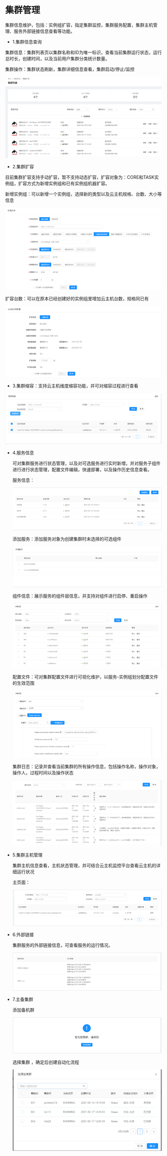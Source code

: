 # 集群管理

集群信息维护，包括：实例组扩容，指定集群监控，集群服务配置，集群主机管理、服务外部链接信息查看等功能。

* 1.集群信息查询

集群信息：集群列表页以集群名称和ID为唯一标识，查看当前集群运行状态，运行总时长，创建时间，以及当前用户集群分类统计数量。

集群操作：集群状态刷新，集群详细信息查看，集群启动/停止/监控

![Image text](../image/12.png)

* 2.集群扩容

目前集群扩容支持手动扩容，暂不支持动态扩容，扩容对象为：CORE和TASK实例组，扩容方式为新增实例组和已有实例组机器扩容。

新增实例组：可以新增一个实例组，选择新的类型以及云主机规格、台数、大小等信息

![Image text](../image/13.png)

扩容台数：可以在原本已经创建好的实例组里增加云主机台数，规格同已有

![Image text](../image/14.png)
 
* 3.集群缩容：支持云主机维度缩容功能，并可对缩容过程进行查看

![Image text](../image/15.png)

* 4.服务信息

    可对集群服务进行状态管理，以及对可选服务进行实时新增。并对服务子组件进行进行状态管理，配置文件编辑，快速部署，以及操作历史信息查看。
    
    服务信息：
    
    ![Image text](../image/16.png)
    
    添加服务：添加服务对象为创建集群时未选择的可选组件
    
    ![Image text](../image/17.png)
    
    组件信息：展示服务的组件层信息，并支持对组件进行启停、重启操作
    
    ![Image text](../image/18.png)

    配置文件：可对集群配置文件进行可视化维护，以服务-实例组划分配置文件的生效范围
    
    ![Image text](../image/19.png)
    
    集群日志：记录并查看当前集群的所有操作信息，包括操作名称，操作对象，操作人，过程时间以及操作状态
    
    ![Image text](../image/20.png)

* 5.集群主机管理
    
    集群主机信息查看，主机状态管理，并可结合云主机监控平台查看云主机的详细运行状况 
    
    主页面：
    
    ![Image text](../image/21.png)

* 6.外部链接
    
    集群服务的外部链接信息，可查看服务的运行情况。

    ![Image text](../image/22.png)

* 7.主备集群

    添加备机群
    
    ![Image text](../image/23.png)
    
    选择集群 ，确定后创建自动化流程

    ![Image text](../image/24.png)
